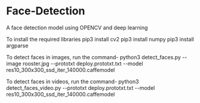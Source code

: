 # Face-Detection
A face detection model using OPENCV and deep learning

To install the required libraries
pip3 install cv2
pip3 install numpy
pip3 install argparse

To detect faces in images, run the command-
python3 detect_faces.py --image rooster.jpg --prototxt deploy.prototxt.txt --model res10_300x300_ssd_iter_140000.caffemodel

To detect faces in videos, run the command-
python3 detect_faces_video.py --prototxt deploy.prototxt.txt --model res10_300x300_ssd_iter_140000.caffemodel
